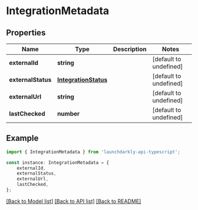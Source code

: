 # IntegrationMetadata


## Properties

Name | Type | Description | Notes
------------ | ------------- | ------------- | -------------
**externalId** | **string** |  | [default to undefined]
**externalStatus** | [**IntegrationStatus**](IntegrationStatus.md) |  | [default to undefined]
**externalUrl** | **string** |  | [default to undefined]
**lastChecked** | **number** |  | [default to undefined]

## Example

```typescript
import { IntegrationMetadata } from 'launchdarkly-api-typescript';

const instance: IntegrationMetadata = {
    externalId,
    externalStatus,
    externalUrl,
    lastChecked,
};
```

[[Back to Model list]](../README.md#documentation-for-models) [[Back to API list]](../README.md#documentation-for-api-endpoints) [[Back to README]](../README.md)
